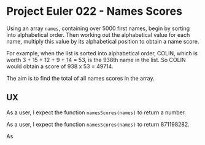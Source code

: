 # Project Euler 022 - Names Scores

Using an array `names`, containing over 5000 first names, begin by sorting into alphabetical order.  Then working out the alphabetical value for each name, multiply this value by its alphabetical position to obtain a name score.

For example, when the list is sorted into alphabetical order, COLIN, which is worth 3 + 15 + 12 + 9 + 14 = 53, is the 938th name in the list.  So COLIN would obtain a score of 938 x 53 = 49714.

The aim is to find the total of all names scores in the array.

## UX

As a user, I expect the function `namesScores(names)` to return a number.

As a user, I expect the function `namesScores(names)` to return 871198282.

As 
